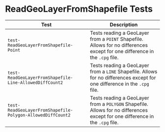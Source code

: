 # ReadGeoLayerFromShapefile Tests
|Test|Description|
|----|-----|
|`test-ReadGeoLayerFromShapefile-Point`|Tests reading a GeoLayer from a `POINT` Shapefile. Allows for no differences except for one difference in the `.cpg` file.|
|`test-ReadGeoLayerFromShapefile-Line-AllowedDiffCount2`|Tests reading a GeoLayer from a `LINE` Shapefile. Allows for no differences except for one difference in the `.cpg` file.|
|`test-ReadGeoLayerFromShapefile-Polygon-AllowedDiffCount2`|Tests reading a GeoLayer from a `POLYGON` Shapefile. Allows for no differences except for one difference in the `.cpg` file.|